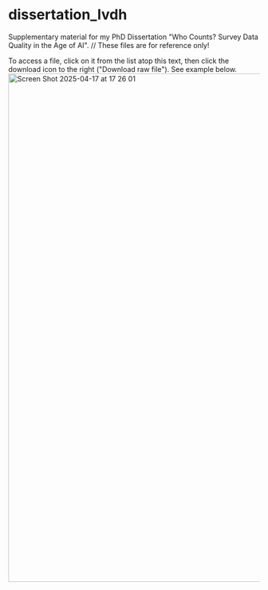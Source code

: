 # dissertation_lvdh
Supplementary material for my PhD Dissertation "Who Counts? Survey Data Quality in the Age of AI".
//
These files are for reference only!

To access a file, click on it from the list atop this text, then click the download icon to the right ("Download raw file"). See example below.
<img width="1019" alt="Screen Shot 2025-04-17 at 17 26 01" src="https://github.com/user-attachments/assets/ff99c3bf-ab5e-40c3-89b1-115b7b21ddca" />

